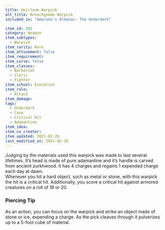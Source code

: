 ```yaml
---
title: Heirloom Warpick
alt_title: Breachgnome Warpick
included_in: "Amarune's Almanac: The Underdark"

item_id: 282
category: Weapon
item_subtypes: 
  - Warpick
item_rarity: Rare
item_attunement: false
item_requirement: 
item_curse: false
item_classes: 
  - Barbarian
  - Cleric
  - Fighter
item_school: Evocation
item_role: 
  - Attack 
item_damage:
tags:
  - Underdark
  - Cave
  - Critical Hit
  - Adamantine
item_idea: 
item_co_creator: 
item_updated: 2021-02-26
last_modified_at: 2021-02-26
---
```


Judging by the materials used this warpick was made to last several lifetimes. It’s head is made of pure adamantine and it’s handle is carved from ancient zurkhwood. It has 4 charges and regains 1 expended charge each day at dawn.  
Whenever you hit a hard object, such as metal or stone, with this warpick the hit is a critical hit. Additionally, you score a critical hit against armored creatures on a roll of 19 or 20.

### Piercing Tip
As an action, you can focus on the warpick and strike an object made of stone or ice, expending a charge. As the pick cleaves through it pulverizes up to a 5-foot cube of material.
